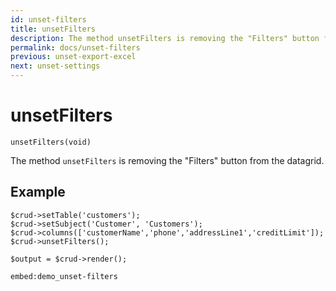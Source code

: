 ```yaml
---
id: unset-filters
title: unsetFilters
description: The method unsetFilters is removing the "Filters" button from the datagrid.
permalink: docs/unset-filters
previous: unset-export-excel
next: unset-settings
---
```


# unsetFilters

<pre><code class="language-php">unsetFilters(void)</code></pre>

The method `unsetFilters` is removing the "Filters" button from the datagrid.

## Example

<pre><code class="language-php">$crud->setTable('customers');
$crud->setSubject('Customer', 'Customers');
$crud->columns(['customerName','phone','addressLine1','creditLimit']);
$crud->unsetFilters();

$output = $crud->render();</code></pre>

`embed:demo_unset-filters`